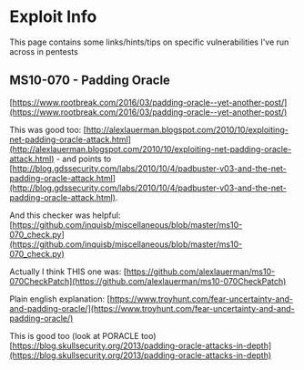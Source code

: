 # Exploit Info
This page contains some links/hints/tips on specific vulnerabilities I've run across in pentests

## MS10-070 - Padding Oracle
[https://www.rootbreak.com/2016/03/padding-oracle--yet-another-post/](https://www.rootbreak.com/2016/03/padding-oracle--yet-another-post/)

This was good too:
[http://alexlauerman.blogspot.com/2010/10/exploiting-net-padding-oracle-attack.html](http://alexlauerman.blogspot.com/2010/10/exploiting-net-padding-oracle-attack.html) - and points to [http://blog.gdssecurity.com/labs/2010/10/4/padbuster-v03-and-the-net-padding-oracle-attack.html](http://blog.gdssecurity.com/labs/2010/10/4/padbuster-v03-and-the-net-padding-oracle-attack.html).  

And this checker was helpful:
[https://github.com/inquisb/miscellaneous/blob/master/ms10-070_check.py](https://github.com/inquisb/miscellaneous/blob/master/ms10-070_check.py)

Actually I think THIS one was:
[https://github.com/alexlauerman/ms10-070CheckPatch](https://github.com/alexlauerman/ms10-070CheckPatch)

Plain english explanation:
[https://www.troyhunt.com/fear-uncertainty-and-and-padding-oracle/](https://www.troyhunt.com/fear-uncertainty-and-and-padding-oracle/)

This is good too (look at PORACLE too)
[https://blog.skullsecurity.org/2013/padding-oracle-attacks-in-depth](https://blog.skullsecurity.org/2013/padding-oracle-attacks-in-depth)